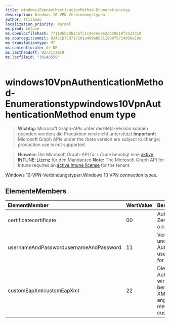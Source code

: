 ```yaml
---
title: windows10VpnAuthenticationMethod-Enumerationstyp
description: Windows 10-VPN-Verbindungstypen.
author: tfitzmac
localization_priority: Normal
ms.prod: Intune
ms.openlocfilehash: 771186b28b2c6fc1c4ecee2e3cb58518f2a27d10
ms.sourcegitcommit: 03421b75d717101a499e0b311890f5714056e29e
ms.translationtype: MT
ms.contentlocale: de-DE
ms.lasthandoff: 02/21/2019
ms.locfileid: "30148559"
---
```

# <a name="windows10vpnauthenticationmethod-enum-type"></a><span data-ttu-id="d9fbc-103">windows10VpnAuthenticationMethod-Enumerationstyp</span><span class="sxs-lookup"><span data-stu-id="d9fbc-103">windows10VpnAuthenticationMethod enum type</span></span>

> <span data-ttu-id="d9fbc-104">**Wichtig:** Microsoft Graph-APIs unter der/Beta-Version können geändert werden; die Produktion wird nicht unterstützt.</span><span class="sxs-lookup"><span data-stu-id="d9fbc-104">**Important:** Microsoft Graph APIs under the /beta version are subject to change; production use is not supported.</span></span>

> <span data-ttu-id="d9fbc-105">**Hinweis:** Die Microsoft Graph-API für InTune benötigt eine [aktive INTUNE-Lizenz](https://go.microsoft.com/fwlink/?linkid=839381) für den Mandanten.</span><span class="sxs-lookup"><span data-stu-id="d9fbc-105">**Note:** The Microsoft Graph API for Intune requires an [active Intune license](https://go.microsoft.com/fwlink/?linkid=839381) for the tenant.</span></span>

<span data-ttu-id="d9fbc-106">Windows 10-VPN-Verbindungstypen.</span><span class="sxs-lookup"><span data-stu-id="d9fbc-106">Windows 10 VPN connection types.</span></span>

## <a name="members"></a><span data-ttu-id="d9fbc-107">Elemente</span><span class="sxs-lookup"><span data-stu-id="d9fbc-107">Members</span></span>
|<span data-ttu-id="d9fbc-108">Element</span><span class="sxs-lookup"><span data-stu-id="d9fbc-108">Member</span></span>|<span data-ttu-id="d9fbc-109">Wert</span><span class="sxs-lookup"><span data-stu-id="d9fbc-109">Value</span></span>|<span data-ttu-id="d9fbc-110">Beschreibung</span><span class="sxs-lookup"><span data-stu-id="d9fbc-110">Description</span></span>|
|:---|:---|:---|
|<span data-ttu-id="d9fbc-111">certificate</span><span class="sxs-lookup"><span data-stu-id="d9fbc-111">certificate</span></span>|<span data-ttu-id="d9fbc-112">0</span><span class="sxs-lookup"><span data-stu-id="d9fbc-112">0</span></span>|<span data-ttu-id="d9fbc-113">Authentifizieren mit einem Zertifikat.</span><span class="sxs-lookup"><span data-stu-id="d9fbc-113">Authenticate with a certificate.</span></span>|
|<span data-ttu-id="d9fbc-114">usernameAndPassword</span><span class="sxs-lookup"><span data-stu-id="d9fbc-114">usernameAndPassword</span></span>|<span data-ttu-id="d9fbc-115">1</span><span class="sxs-lookup"><span data-stu-id="d9fbc-115">1</span></span>|<span data-ttu-id="d9fbc-116">Verwenden Sie username und Password für die Authentifizierung.</span><span class="sxs-lookup"><span data-stu-id="d9fbc-116">Use username and password for authentication.</span></span>|
|<span data-ttu-id="d9fbc-117">customEapXml</span><span class="sxs-lookup"><span data-stu-id="d9fbc-117">customEapXml</span></span>|<span data-ttu-id="d9fbc-118">2</span><span class="sxs-lookup"><span data-stu-id="d9fbc-118">2</span></span>|<span data-ttu-id="d9fbc-119">Die Authentifizierungsmethode wird in benutzerdefiniertem EAP-XML angegeben.</span><span class="sxs-lookup"><span data-stu-id="d9fbc-119">Authentication method is specified in custom EAP XML.</span></span>|




